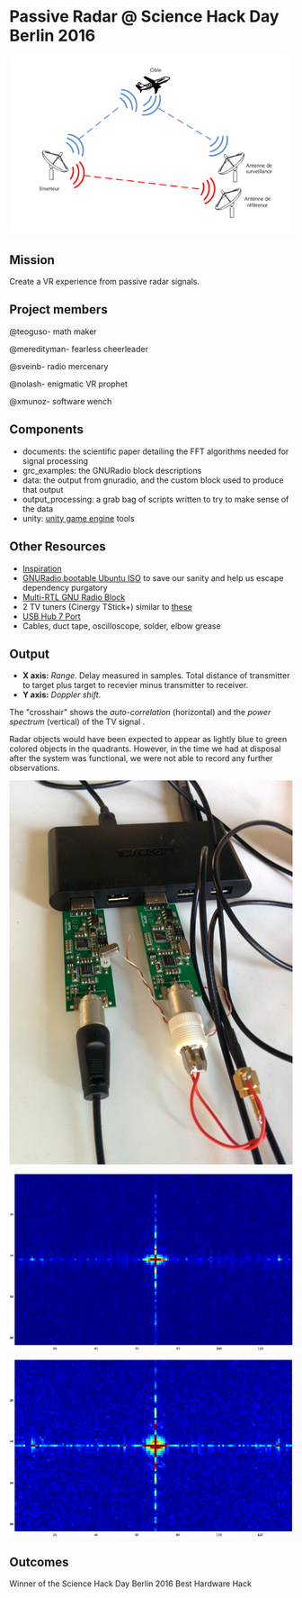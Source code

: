 # Passive Radar @ Science Hack Day Berlin 2016

![alt text](pictures/passive_radar.png "Passive Radar")

## Mission

Create a VR experience from passive radar signals.

## Project members

@teoguso- math maker

@meredityman- fearless cheerleader 

@sveinb- radio mercenary

@nolash- enigmatic VR prophet

@xmunoz- software wench

## Components

- documents: the scientific paper detailing the FFT algorithms needed for signal processing
- grc_examples: the GNURadio block descriptions
- data: the output from gnuradio, and the custom block used to produce that output
- output_processing: a grab bag of scripts written to try to make sense of the data
- unity: [unity game engine](https://unity3d.com/) tools

## Other Resources

- [Inspiration](http://hackaday.com/2015/06/05/building-your-own-sdr-based-passive-radar-on-a-shoestring/)
- [GNURadio bootable Ubuntu ISO](http://gnuradio.org/redmine/projects/gnuradio/wiki/GNURadioLiveDVD) to save our sanity and help us escape dependency purgatory
- [Multi-RTL GNU Radio Block](https://github.com/ptrkrysik/multi-rtl)
- 2 TV tuners (Cinergy TStick+) similar to [these](http://www.terratec.net/details.php?artnr=193534)
- [USB Hub 7 Port](https://www.sitecom.com/en/usb-hub-7-port/cn-061/p/13)
- Cables, duct tape, oscilloscope, solder, elbow grease

## Output

- **X axis:** *Range*. Delay measured in samples. Total distance of transmitter to target plus target to recevier minus transmitter to receiver.
- **Y axis:** *Doppler shift*. 

The "crosshair" shows the *auto-correlation* (horizontal) and the *power spectrum* (vertical) of the TV signal .

Radar objects would have been expected to appear as lightly blue to green colored objects in the quadrants. However, in the time we had at disposal after the system was functional, we were not able to record any further observations.

![alt text](pictures/IMG_20160925_143059.jpg "Hardware")

![alt text](pictures/image1_cropped.png "Screenshot_1")

![alt text](pictures/image2_cropped.png "Screenshot_2")

## Outcomes

Winner of the Science Hack Day Berlin 2016 Best Hardware Hack
